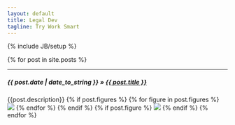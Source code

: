 ```yaml
---
layout: default
title: Legal Dev
tagline: Try Work Smart
---
```

{% include JB/setup %}

{% for post in site.posts %}
  <hr>
  <h5><span>{{ post.date | date_to_string }}</span> &raquo; <a href="{{ BASE_PATH }}{{ post.url }}">{{ post.title }}</a></h5>  
  {{post.description}}
  {% if post.figures %}
    {% for figure in post.figures %}
<a href="{{post.url}}"><img src="{{figure}}"/></a>
    {% endfor %}
  {% endif %}
  {% if post.figure %}
<a href="{{post.url}}"><img src="{{post.figure}}"/></a>
  {% endif %}
{% endfor %}
